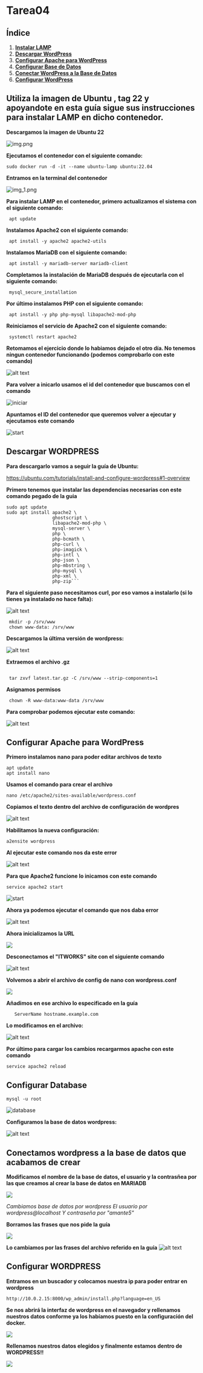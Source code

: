 
# Tarea04

## Índice

1. [**Instalar LAMP**](#instalar-lamp)
2. [**Descargar WordPress**](#descargar-wordpress)
3. [**Configurar Apache para WordPress**](#configurar-apache-para-wordpress)
4. [**Configurar Base de Datos**](#configurar-database)
5. [**Conectar WordPress a la Base de Datos**](#conectamos-wordpress-a-la-base-de-datos)
6. [**Configurar WordPress**](#configurar-wordpress)

## Utiliza la imagen de Ubuntu , tag 22 y apoyandote en esta guía sigue sus instrucciones para instalar LAMP en dicho contenedor. 

**Descargamos la imagen de Ubuntu 22**

![img.png](img/img.png)

**Ejecutamos el contenedor con el siguiente comando:**

```
sudo docker run -d -it --name ubuntu-lamp ubuntu:22.04
```
**Entramos en la terminal del contenedor**

![img_1.png](img/img_1.png)

**Para instalar LAMP en el contenedor, primero actualizamos el sistema con el siguiente comando:**

```
 apt update
```
**Instalamos Apache2 con el siguiente comando:**

```
 apt install -y apache2 apache2-utils
```
**Instalamos MariaDB con el siguiente comando:**

```
 apt install -y mariadb-server mariadb-client
```
**Completamos la instalación de MariaDB  después de ejecutarla con el siguiente comando:**

```
 mysql_secure_installation
```
**Por último instalamos PHP con el siguiente comando:**

```
 apt install -y php php-mysql libapache2-mod-php
```
**Reiniciamos el servicio de Apache2 con el siguiente comando:**

```
 systemctl restart apache2
```

**Retomamos el ejercicio donde lo habiamos dejado el otro día. No tenemos ningun contenedor funcionando (podemos comprobarlo con este comando)**

![alt text](img/image-1.png)

**Para volver a inicarlo usamos el id del contenedor que buscamos con el comando**

![iniciar](img/image.png)

**Apuntamos el ID del contenedor que queremos volver a ejecutar y ejecutamos este comando**

![start](img/image-3.png)

## Descargar WORDPRESS

**Para descargarlo vamos a seguir la guía de Ubuntu:** 

https://ubuntu.com/tutorials/install-and-configure-wordpress#1-overview

**Primero tenemos que instalar las dependencias necesarias con este comando pegado de la guia**
```
sudo apt update
sudo apt install apache2 \
                 ghostscript \
                 libapache2-mod-php \
                 mysql-server \
                 php \
                 php-bcmath \
                 php-curl \
                 php-imagick \
                 php-intl \
                 php-json \
                 php-mbstring \
                 php-mysql \
                 php-xml \
                 php-zip```
```

**Para el siguiente paso necesitamos curl, por eso vamos a instalarlo (si lo tienes ya instalado no hace falta):**

![alt text](img/image-4.png)
```
 mkdir -p /srv/www
 chown www-data: /srv/www
```

 **Descargamos la última versión de wordpress:**

 ![alt text](img/image-5.png)

**Extraemos el archivo .gz**
```

 tar zxvf latest.tar.gz -C /srv/www --strip-components=1
```
**Asignamos permisos**

```
 chown -R www-data:www-data /srv/www
```

**Para comprobar podemos ejecutar este comando:**

![alt text](img/image-6.png)

## Configurar Apache para WordPress

**Primero instalamos nano para poder editar archivos de texto**

```
apt update
apt install nano

```

**Usamos el comando para crear el archivo**
```
nano /etc/apache2/sites-available/wordpress.conf
```
**Copiamos el texto dentro del archivo de configuración de wordpres**

![alt text](img/image-7.png)

**Habilitamos la nueva configuración:** 

```
a2ensite wordpress
```

**Al ejecutar este comando nos da este error**

![alt text](img/image-8.png)

**Para que Apache2 funcione lo inicamos con este comando**

```
service apache2 start
```

![start](img/image-9.png)

**Ahora ya podemos ejecutar el comando que nos daba error**

![alt text](img/image-10.png)

**Ahora inicializamos la URL**

![](img/image-11.png)

**Desconectamos el "ITWORKS" site con el siguiente comando**

![alt text](img/image-12.png)

**Volvemos a abrir el archivo de config de nano con wordpress.conf**

![](img/image-13.png)

**Añadimos en ese archivo lo especificado en la guía** 
```
   ServerName hostname.example.com
```
**Lo modificamos en el archivo:**

![alt text](img/image-14.png)

**Por último para cargar los cambios recargarmos apache con este comando**
```
service apache2 reload
```
## Configurar Database
```
mysql -u root
```

![database](img/image-15.png)

**Configuramos la base de datos wordpress:**

![alt text](img/image-16.png)

## Conectamos wordpress a la base de datos que acabamos de crear

**Modificamos el nombre de la base de datos, el usuario y la contrasñea por las que creamos al crear la base de datos en MARIADB**

![](img/image-19.png)

*Cambiamos base de datos por wordpress
El usuario por wordpress@localhost
Y contraseña por "amante5"*

**Borramos las frases que nos pide la guía**

![](img/image-17.png)

**Lo cambiamos por las frases del archivo referido en la guía**
![alt text](img/image-18.png)

## Configurar WORDPRESS

**Entramos en un buscador y colocamos nuestra ip para poder entrar en wordpress**

```
http://10.0.2.15:8000/wp_admin/install.php?language=en_US
```

**Se nos abrirá la interfaz de wordpress en el navegador y rellenamos nuestros datos conforme ya los habíamos puesto en la configuración del docker.**

![](img/imgPenultima.JPEG)

**Rellenamos nuestros datos elegidos y finalmente estamos dentro de WORDPRESS!!**

![](img/imgUltima.JPEG)
